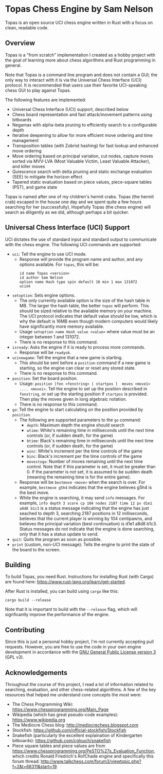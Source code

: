 # Topas Chess Engine by Sam Nelson

Topas is an open source UCI chess engine written in Rust with a focus on clean, readable code.

## Overview

Topas is a "from scratch" implementation I created as a hobby project with the goal of learning more about chess algorithms and Rust programming in general.

Note that Topas is a command line program and does not contain a GUI; the only way to interact with it is via the Universal Chess Interface (UCI) protocol.  It is recommended that users use their favorite UCI-speaking chess GUI to play against Topas.

The following features are implemented:
 * Universal Chess Interface (UCI) support, described below
 * Chess board representation and fast attack/movement patterns using bitboards
 * Negamax with alpha-beta pruning to efficiently search to a configurable depth
 * Iterative deepening to allow for more efficient move ordering and time management
 * Transposition tables (with Zobrist hashing) for fast lookup and enhanced move ordering
 * Move ordering based on principal variation, cut nodes, capture moves sorted via MVV-LVA (Most Valuable Victim, Least Valuable Attacker), and killer moves
 * Quiescence search with delta pruning and static exchange evaluation (SEE) to mitigate the horizon effect
 * Tapered static evaluation based on piece values, piece-square tables (PST), and game state

Topas is named after one of my children's hermit crabs.  Topas (the hermit crab) escaped in the house one day and we spent quite a few hours searching for her (successfully).  Hopefully Topas (the chess engine) will search as diligently as we did, although perhaps a bit quicker.

## Universal Chess Interface (UCI) Support

UCI dictates the use of standard input and standard output to communicate with the chess engine.  The following UCI commands are supported:

 * `uci`: Tell the engine to use UCI mode.
    * Response will provide the program name and author, and any options available.  For `topas`, this will be:
        ```
        id name Topas <version>
        id author Sam Nelson
        option name Hash type spin default 16 min 1 max 131072
        uciok
        ```
 * `setoption`: Sets engine options.
    * The only currently available option is the size of the hash table in MB.  The larger the hash table, the better `topas` will perform.  This should be sized relative to the available memory on your machine.  The UCI protocol indicates that default value should be low, which is why the default is 16MB even though modern computers would likely have significantly more memory available.
    * Usage `setoption name Hash value <value>` where value must be an integer between 1 and 131072.
    * There is no response to this command.
 * `isready`: Asks the engine if it is ready to process more commands.
    * Response will be `readyok`.
 * `ucinewgame`: Tell the engine that a new game is starting.
    * This should be sent before a `position` command if a new game is starting, so the engine can clear or reset any stored state.
    * There is no response to this command.
 * `position`: Set the board position.
    * Usage: `position [fen <fenstring> | startpos ]  moves <move1> .... <movei>`.  Tell the engine to set up the position described in `fenstring`, or set up the starting position if `startpos` is provided.  Then play the moves given in long algebraic notation.
    * There is no response to this command.
 * `go`: Tell the engine to start calculating on the position provided by `position`.
    * The following are supported parameters to the `go` command:
       * `depth`: Maximum depth the engine should search
       * `wtime`: White's remaining time in milliseconds until the next time controls (or, if sudden death, for the game)
       * `btime`: Black's remaining time in milliseconds until the next time controls (or, if sudden death, for the game)
       * `winc`: White's increment per the time controls of the game
       * `binc`: Black's increment per the time controls of the game
       * `movestogo`: Number of moves remaining until the next time control.  Note that if this parameter is set, it must be greater than 0.  If the parameter is not set, it is assumed to be sudden death (meaning the remaining time is for the entire game).
    * Response will be `bestmove <move>` when the search is over.  For example, `bestmove g5h4` indicates that the engine believes g5h4 is the best move.
    * While the engine is searching, it may send `info` messages.  For example, `info depth 3 score cp 104 nodes 2187 time 12 pv d1e1 a8d8 b1c3` is a status message indicating that the engine has just seached to depth 3, searching 2187 positions in 12 milliseconds, believes that the current player is winning by 104 centipawns, and believes the principal variation (best continuation) is d1e1 a8d8 b1c3.  Status messages do not indicate that the engine is done searching, only that it has a status update to send.
 * `quit`: Quits the program as soon as possible.
 * `print` (custom, non-UCI message): Tells the engine to print the state of the board to the screen.

## Building

To build Topas, you need Rust.  Instructions for installing Rust (with Cargo) are found here: https://www.rust-lang.org/learn/get-started.

After Rust is installed, you can build using `cargo` like this:

```
cargo build --release
```

Note that it is important to build with the `--release` flag, which will signficantly improve the performance of the engine.

## Contributing

Since this is just a personal hobby project, I'm not currently accepting pull requests.  However, you are free to use the code in your own engine development in accordance with the [GNU General Public License version 3](LICENSE) (GPL v3).

## Acknowledgements

Throughout the course of this project, I read a lot of information related to searching, evaluation, and other chess-related algorithms.  A few of the key resources that helped me understand core concepts the most were:
 * The Chess Programming Wiki: https://www.chessprogramming.org/Main_Page
 * Wikipedia (which has great pseudo-code examples): https://www.wikipedia.org
 * The Mediocre Chess blog: http://mediocrechess.blogspot.com
 * Stockfish: https://github.com/official-stockfish/Stockfish
 * Snakefish (particularly the excellent explaination of Kindergarten bitboards): https://github.com/cglouch/snakefish
 * Piece square tables and piece values are from https://www.chessprogramming.org/PeSTO%27s_Evaluation_Function, which credits Ronald Friedrich's RofChade engine and specifically this forum thread: http://www.talkchess.com/forum3/viewtopic.php?f=2&t=68311&start=19.

